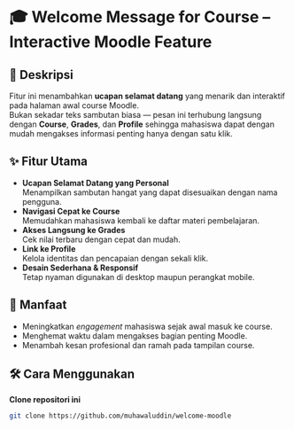
# 🎓 Welcome Message for Course – Interactive Moodle Feature

## 📌 Deskripsi
Fitur ini menambahkan **ucapan selamat datang** yang menarik dan interaktif pada halaman awal course Moodle.  
Bukan sekadar teks sambutan biasa — pesan ini terhubung langsung dengan **Course**, **Grades**, dan **Profile** sehingga mahasiswa dapat dengan mudah mengakses informasi penting hanya dengan satu klik.

## ✨ Fitur Utama
- **Ucapan Selamat Datang yang Personal**  
  Menampilkan sambutan hangat yang dapat disesuaikan dengan nama pengguna.
- **Navigasi Cepat ke Course**  
  Memudahkan mahasiswa kembali ke daftar materi pembelajaran.
- **Akses Langsung ke Grades**  
  Cek nilai terbaru dengan cepat dan mudah.
- **Link ke Profile**  
  Kelola identitas dan pencapaian dengan sekali klik.
- **Desain Sederhana & Responsif**  
  Tetap nyaman digunakan di desktop maupun perangkat mobile.

## 🚀 Manfaat
- Meningkatkan *engagement* mahasiswa sejak awal masuk ke course.
- Menghemat waktu dalam mengakses bagian penting Moodle.
- Menambah kesan profesional dan ramah pada tampilan course.

## 🛠 Cara Menggunakan
 **Clone repositori ini**
   ```bash
   git clone https://github.com/muhawaluddin/welcome-moodle 
